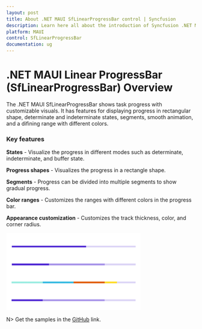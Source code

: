 ```yaml
---
layout: post
title: About .NET MAUI SfLinearProgressBar control | Syncfusion 
description: Learn here all about the introduction of Syncfusion .NET MAUI SfLinearProgressBar (Progress Bar) control, its elements and more.
platform: MAUI
control: SfLinearProgressBar
documentation: ug
---
```


# .NET MAUI Linear ProgressBar (SfLinearProgressBar) Overview

The .NET MAUI SfLinearProgressBar shows task progress with customizable visuals. It has features for displaying progress in rectangular shape, determinate and indeterminate states, segments, smooth animation, and a difining range with different colors.

### Key features

**States** - Visualize the progress in different modes such as determinate, indeterminate, and buffer state. 

**Progress shapes** - Visualizes the progress in a rectangle shape.

**Segments** - Progress can be divided into multiple segments to show gradual progress.

**Color ranges** - Customizes the ranges with different colors in the progress bar.

**Appearance customization** - Customizes the track thickness, color, and corner radius. 

![ProgresBar control for .NET MAUI.](images/overview/dotnet_maui_progressbar.png)

N> Get the samples in the [GitHub](https://github.com/syncfusion/maui-demos) link.